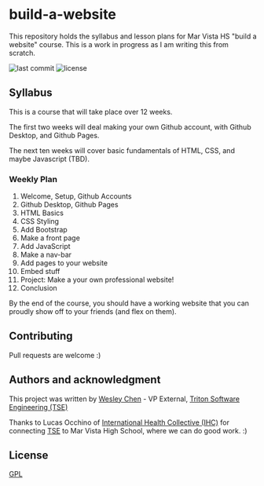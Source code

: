 # build-a-website

This repository holds the syllabus and lesson plans for Mar Vista HS "build a website" course.
This is a work in progress as I am writing this from scratch.

![last commit](https://img.shields.io/github/last-commit/wes-chen/build-a-website.svg?style=flat)
![license](https://img.shields.io/github/license/wes-chen/build-a-website.svg?style=flat)

## Syllabus

This is a course that will take place over 12 weeks.

The first two weeks will deal making your own Github account, with Github Desktop, and Github Pages.

The next ten weeks will cover basic fundamentals of HTML, CSS, and maybe Javascript (TBD).

### Weekly Plan

1.  Welcome, Setup, Github Accounts
2.  Github Desktop, Github Pages
3.  HTML Basics
4.  CSS Styling
5.  Add Bootstrap
6.  Make a front page
7.  Add JavaScript
8.  Make a nav-bar
9.  Add pages to your website
10. Embed stuff
11. Project: Make a your own professional website!
12. Conclusion

By the end of the course, you should have a working website that you can proudly show off to your friends (and flex on them).

## Contributing

Pull requests are welcome :)

## Authors and acknowledgment

This project was written by [Wesley Chen][wesley] - VP External, [Triton Software Engineering (TSE)][tse]

Thanks to Lucas Occhino of [International Health Collective (IHC)][ihc] for connecting [TSE][tse] to Mar Vista High School, where we can do good work. :)

[wesley]: https://github.com/wes-chen

[tse]: https://github.com/tritonse

[ihc]: https://www.internationalhealthcollective.org/

## License

[GPL](https://choosealicense.com/licenses/gpl-3.0/)
